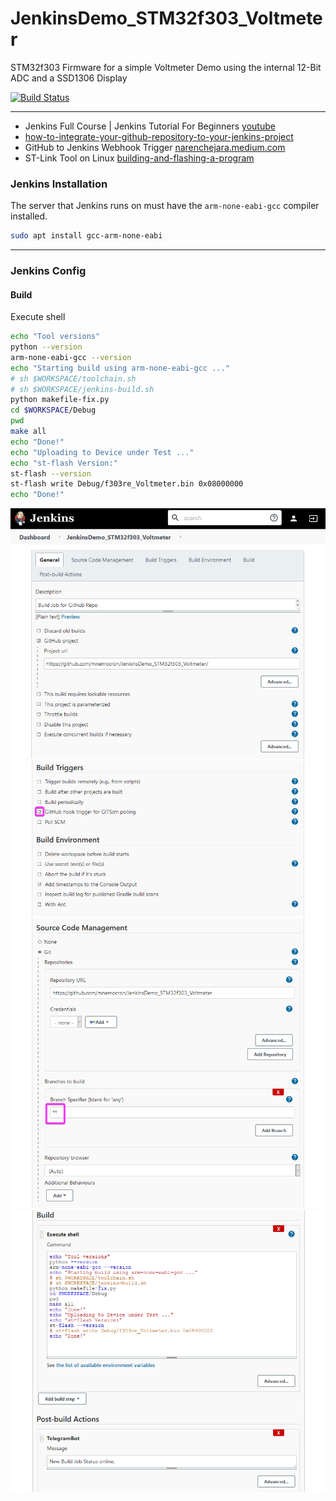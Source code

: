 # JenkinsDemo_STM32f303_Voltmeter
STM32f303 Firmware for a simple Voltmeter Demo using the internal 12-Bit ADC and a SSD1306 Display

[![Build Status](https://jenkins.kaon.ch/buildStatus/icon?job=JenkinsDemo_STM32f303_Voltmeter)](https://jenkins.kaon.ch/job/JenkinsDemo_STM32f303_Voltmeter/)

---

- Jenkins Full Course | Jenkins Tutorial For Beginners [youtube](https://www.youtube.com/watch?v=FX322RVNGj4)
- [how-to-integrate-your-github-repository-to-your-jenkins-project](https://www.blazemeter.com/blog/how-to-integrate-your-github-repository-to-your-jenkins-project)
- GitHub to Jenkins Webhook Trigger [narenchejara.medium.com](https://narenchejara.medium.com/trigger-jenkin-build-on-git-commit-68f6a6920cd0)
- ST-Link Tool on Linux [building-and-flashing-a-program](https://github.com/stlink-org/stlink/blob/develop/doc/tutorial.md)

### Jenkins Installation

The server that Jenkins runs on must have the `arm-none-eabi-gcc` compiler installed.

```bash
sudo apt install gcc-arm-none-eabi
```

---

### Jenkins Config

#### Build

Execute shell

```bash
echo "Tool versions"
python --version
arm-none-eabi-gcc --version
echo "Starting build using arm-none-eabi-gcc ..."
# sh $WORKSPACE/toolchain.sh
# sh $WORKSPACE/jenkins-build.sh
python makefile-fix.py
cd $WORKSPACE/Debug
pwd
make all
echo "Done!"
echo "Uploading to Device under Test ..."
echo "st-flash Version:"
st-flash --version
st-flash write Debug/f303re_Voltmeter.bin 0x08000000
echo "Done!"
```



![img/config1.png](img/config1.png)
![img/config2.png](img/config2.png)
![img/config3.png](img/config3.png)
![img/config4.png](img/config4.png)


